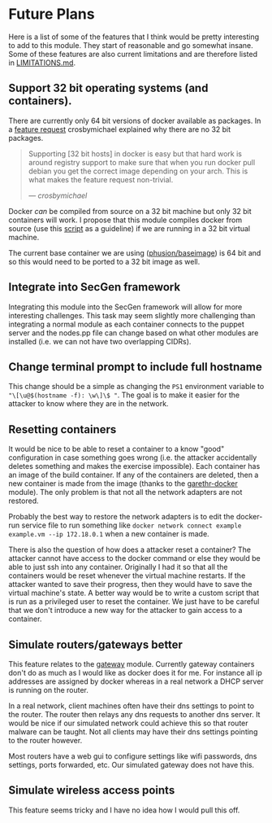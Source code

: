 # Future Plans

Here is a list of some of the features that I think would be pretty interesting
to add to this module. They start of reasonable and go somewhat insane. Some of
these features are also current limitations and are therefore listed in
[LIMITATIONS.md](./LIMITATIONS.md).

## Support 32 bit operating systems (and containers).

There are currently only 64 bit versions of docker available as packages. In a
[feature request](https://github.com/docker/docker/issues/136) crosbymichael
explained why there are no 32 bit packages.

> Supporting [32 bit hosts] in docker is easy but that hard work is around
> registry support to make sure that when you run docker pull debian you get
> the correct image depending on your arch. This is what makes the feature
> request non-trivial.
>
> — <cite>crosbymichael</cite>

Docker _can_ be compiled from source on a 32 bit machine but only 32 bit
containers will work. I propose that this module compiles docker from source
(use this [script](../files/docker-32bit-dependancies.sh) as a guideline) if we
are running in a 32 bit virtual machine.

The current base container we are using
([phusion/baseimage](https://github.com/phusion/baseimage-docker)) is 64 bit
and so this would need to be ported to a 32 bit image as well.

## Integrate into SecGen framework

Integrating this module into the SecGen framework will allow for more
interesting challenges. This task may seem slightly more challenging than
integrating a normal module as each container connects to the puppet server and
the nodes.pp file can change based on what other modules are installed (i.e. we
can not have two overlapping CIDRs).

## Change terminal prompt to include full hostname

This change should be a simple as changing the `PS1` environment variable to
`"\[\u@$(hostname -f): \w\]\$ "`. The goal is to make it easier for the
attacker to know where they are in the network.

## Resetting containers

It would be nice to be able to reset a container to a know "good"
configuration in case something goes wrong (i.e. the attacker accidentally
deletes something and makes the exercise impossible). Each container has an
image of the build container. If any of the containers are deleted, then a new
container is made from the image (thanks to the
[garethr-docker](https://github.com/garethr/garethr-docker) module). The only
problem is that not all the network adapters are not restored.

Probably the best way to restore the network adapters is to edit the docker-run
service file to run something like `docker network connect example example.vm
--ip 172.18.0.1` when a new container is made.

There is also the question of how does a attacker reset a container? The
attacker cannot have access to the docker command or else they would be able to
just ssh into any container. Originally I had it so that all the containers
would be reset whenever the virtual machine restarts. If the attacker wanted to
save their progress, then they would have to save the virtual machine's state.
A better way would be to write a custom script that is run as a privileged user
to reset the container. We just have to be careful that we don't introduce a
new way for the attacker to gain access to a container.

## Simulate routers/gateways better

This feature relates to the [gateway](../../gateway) module. Currently gateway
containers don't do as much as I would like as docker does it for me. For
instance all ip addresses are assigned by docker whereas in a real network a
DHCP server is running on the router.

In a real network, client machines often have their dns settings to point to
the router. The router then relays any dns requests to another dns server. It
would be nice if our simulated network could achieve this so that router
malware can be taught. Not all clients may have their dns settings pointing to
the router however.

Most routers have a web gui to configure settings like wifi passwords, dns
settings, ports forwarded, etc. Our simulated gateway does not have this.

## Simulate wireless access points

This feature seems tricky and I have no idea how I would pull this off.
